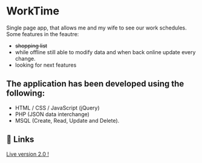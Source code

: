 # WorkTime

Single page app, that allows me and my wife to see our work schedules.
Some features in the feautre:
- ~~shopping list~~
- while offline still able to modify data and when back online update every change.
- looking for next features

## The application has been developed using the following:

- HTML / CSS / JavaScript (jQuery)
- PHP (JSON data interchange)
- MSQL (Create, Read, Update and Delete).

## 🔗 Links

<a target="_blank" href="https://pawelkawa.co.uk/workschedule/index.html">Live version 2.0 !</a>
